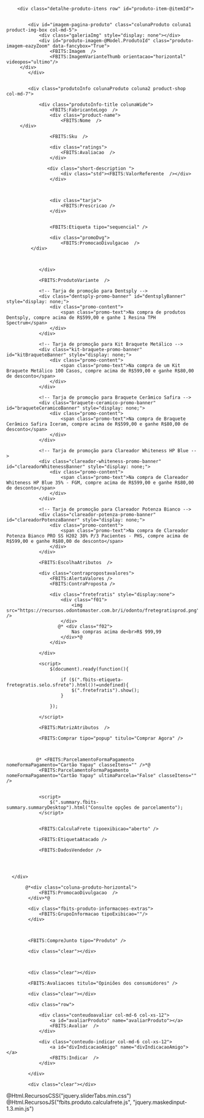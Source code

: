 <link href="https://recursos.odontomaster.com.br/Handlers/ResourceHandler.ashx?base=c&arquivos=slick.css,slick-theme.css" rel="stylesheet" type="text/css" />
<script src ="https://recursos.odontomaster.com.br/Handlers/ResourceHandler.ashx?base=j&arquivos=slick.min.js" type="text/javascript"></script>

<style>
.valorAtributo.valorAtributoCor.disabled {
    display: none!important;
}
/* .valorAtributo.disabled {
    display: none!important;
} */
.container-tamanhos .valorAtributo.disabled {
    display: none!important;
}
.fbits-produto-prescricao.infoProd .line {
    display: none!important;
}
.contrapropostavalores {
    margin-top: 1em;
}
li.atributos-container.atributos-marca {
    display: none!important;
}

/* Tarjas de promoção */
.dentsply-promo-banner, .kit-braquete-promo-banner,
.braquete-ceramico-promo-banner, .clareador-whiteness-promo-banner,
.clareador-potenza-promo-banner   {
    background: #1e3a5f;
    border-radius: 8px;
    padding: 12px 16px;
    margin: 20px 0;
    border: 2px solid #4a7ba7;
    box-shadow: 0 4px 8px rgba(30, 58, 95, 0.3);
    opacity: 0;
    transition: opacity 0.3s ease;
}



.promo-content {
    text-align: center;
}

.promo-text {
    color: #ffffff;
    font-size: 15px;
    font-weight: 600;
    line-height: 1.4;
    text-shadow: 0 1px 2px rgba(0,0,0,0.3);
}

.dentsply-promo-banner.show {
    opacity: 1;
}

.kit-braquete-promo-banner.show {
    opacity: 1;
}

.braquete-ceramico-promo-banner.show {
    opacity: 1;
}

.clareador-whiteness-promo-banner.show {
    opacity: 1;
}

.clareador-potenza-promo-banner.show {
    opacity: 1;
}
.fbits-produto-indisponivel .fbits-comprar, .fbits-produto-indisponivel div#divFormaPagamento, .fbits-produto-indisponivel div#view-item-quantidade-0-normal, .fbits-produto-indisponivel .contrapropostavalores {
    display: none!important;
}

h3#fbits-lista-avaliacoes-titulo {
    border-bottom: 3px solid #1d70ba!important;
    color: #181818;
    font-size: 18px;
    text-transform: uppercase;
    font-weight: bold;
    text-align: center;
    margin-bottom: 1.1em;
}
.product-view .product-name {
    min-height: 5em;
}
.opinioesConteudo {
    padding: 30px;
    padding-bottom: 3em;
    line-height: 1.8em;
    font-size: 1.1em;
}
.review {
    position: relative;
    height: 6em;
}
span.reviewUser span[itemprop="author"] {
    font-weight: bold;
    color: #000;
    position: absolute;
    margin-top: -1.6em;
    left: 0;
}
span.icon.star:before {
    content: "\f005";
    font-size: 1.2em;
    font-family: "fontAwesome";
    color: rgb(253, 205, 0);
}
.reviewMeta {
    text-align: right;
    margin-top: -1.8em;
}
span.reviewUser > span:first-child {
    display: inline-block!important;
    padding-left: 1em;
    padding-right: 1em;
}
.clear {
    clear:both;
}
.product-view .product-shop .short-description {
    font-size: 1em;
}
.ui-slider-tabs-content-container {
    height: auto!important;
}
table#opcoes-frete {
    position: absolute;
    top: 5em;
    line-height: 2em;
    border: 1px solid #ddd;
    border-radius: 6px!important;
}
.produto-comprar.acenter {
    clear: both;
    padding-top: 0.1em;
}
.produto-comprar.acenter {
    display: none!important;
}
.matriz-atributos-quantidade{min-width:50px;position:relative;text-align:center;}
table.produto-matriz-atributos td input[type="text"]{border:1px solid #bababa;border-radius:0;box-shadow:3px 3px 15px -1px #cbcbcb inset;height:24px;line-height:22px;padding-left:2px;vertical-align:middle;width:32px;}
#fbits-produto-matriz-atributos img{border:1px solid #ccc;height:auto;width:50px;}
.titulo-vertical{line-height:28px;}
#fbits-produto-matriz-atributos tr:nth-of-type(2n){background:none repeat scroll 0 0 #f5f5f5;}
.produto-matriz-atributos tr th:first-child{max-width:52px;font-size:10px;}
.matriz-grupo-alterar-quantidade span{background:none repeat scroll 0 0 #eee;border-bottom:1px solid #ccc;border-left:1px solid #ccc;color:#222;display:block;font-family:monospace;font-size:14px;font-weight:bold;height:11px;line-height:11px;text-align:center;width:11px;}
.matriz-grupo-alterar-quantidade span:hover{background:#fff;}
.matriz-atributos-quantidade{min-width:50px;}
.matriz-grupo-alterar-quantidade>a{display:block;}
.produto-matriz-atributos{width:100%;}
.matriz-grupo-alterar-quantidade{display:inline-block;margin-left:-17px;position:relative;top:7px;}

table{border-collapse:collapse;border-spacing:0;}
.hide{display:none;}
.produto-matriz-atributos{width:100%;min-width:110px;max-width:100%;margin:30px 0 0;display:block;float:left;clear:both;margin-right:30px;margin-bottom:35px;}
.produto-matriz-atributos tr{position:relative;}
.produto-matriz-atributos th.titulo-vertical{color:#000!important;text-transform:lowercase;font-size:12px;background:rgba(0,0,0,0)!important;margin-left:-8px!important;text-align:left;}
.produto-matriz-atributos th.titulo-vertical:first-letter{text-transform:uppercase;}
.produto-matriz-atributos tr th{background:none;color:#000;width:55px;border-left:4px solid #FFF;border-right:4px solid #FFF;text-align:center;font-size:15px;}
.produto-matriz-atributos tr th:first-child{width:50px;background:transparent;text-align:center;font-size:13px;}
.produto-matriz-atributos tr th:first-child a{display:inline-block;}
body #fbits-produto-matriz-atributos tr:nth-of-type(2n){background:none;}
#fbits-produto-matriz-atributos img{border:none;height:auto;width:50px;margin-bottom:5px;margin-top:5px;border-radius:5px;cursor:pointer;}
#fbits-produto-matriz-atributos img:hover{border:none;}

body table.produto-matriz-atributos td input[type="text"] {
    border: 1px solid #ccc;
    border-radius: 4px;
    box-shadow: none;
    height: 35px;
    line-height: 22px;
    padding-left: 0;
    vertical-align: top;
    width: 36px;
    font-size: 15px;
    margin-left: 0;
    text-align: center;
}

body .matriz-grupo-alterar-quantidade{display:inline-block;margin-left:-23px;position:relative;top:2px;}

body .matriz-grupo-alterar-quantidade span {
    background: none repeat scroll 0 0 #fff;
    border-bottom: none;
    border-left: 0px solid #777;
    color: #7b7b7b;
    display: block;
    font-family: monospace;
    font-size: 19px;
    font-weight: normal;
    height: 16px;
    line-height: 13px;
    text-align: center;
    width: 15px;
    border-radius: 0 7px 7px 0;
}

body .matriz-grupo-alterar-quantidade a:first-child span {
    border-radius: 0 7px 0 0;
    border-bottom: 0px solid #777!important;
}

th.titulo-vertical {
    display: none!important;
}
table#fbits-produto-matriz-atributos tbody tr:first-child {
    display: none;
}/*
td.matriz-atributos-inexistente {
    display: none;
}
body .matriz-grupo-alterar-quantidade {
    display: inline-block;
    margin-left: 0px;
}*/
#fbits-produto-matriz-atributos tr th {
    display: block;
    float: left;
    width: 100px;
}
.avisoIndisponivel h3.title.medium {
    font-size: 18px;
    font-weight: 600;
    letter-spacing: -0.01em;
    color: #1d70ba;
    margin: 0 0 16px;
    text-transform: uppercase;
}
.avisoIndisponivel {
    background: #fff;
}

div#fancybox-content * {
    overflow: hidden;
}
.avisoIndisponivel input[type="text"] {
    background-color: #ebebee;
    color: #686865;
    height: 48px;
    border: none;
    font-size: 14px;
    padding-left: 15px;
    float: left;
    max-width: 305px;
    width: 100%;
    border-radius: 30px;
    padding-right: 6px;
    margin-right: 22px;
    display: inline-block;
}
input#btnEnviarAviseMe {
    max-width: 150px;
    margin-left: 0;
    font-size: 12px;
    height: 38px;
    line-height: 38px;
    padding: 0 12px;
    text-transform: uppercase;
    border-radius: 20px;
    opacity: 1;
    background: #1b65a9;
    color: #fff;
    text-align: center;
    padding: 0;
    border: 0;
    padding-right: 1em;
    padding-left: 1em;
}
#fbits-produto-matriz-atributos tr th {
    display: block;
    float: left;
    width: 100px;
    max-width: inherit;
    font-size: 14px;
    font-size: .875rem;
    text-align: left;
}
td.matriz-atributos-aviseMe {
    margin-left: 0;
    position: relative;
    display: block;
}
.matriz-atributos-quantidade {
    display: block;
    width: 30%;
    max-width: 65px;
    height: 34px;
    float: left;
}
td.matriz-atributos-quantidade {
    position: relative;
}
.matriz-atributos-quantidade {
    min-width: 50px;
    margin-left: 4px!important;
}
#fbits-produto-matriz-atributos tr {
    height: auto;
    float: left;
    width: 90px;
    padding: .5rem 0;
    display: -webkit-flex;
    -webkit-align-items: center;
    display: block;
    align-items: center;
    margin-left: 0.7em;
    text-align: left;
}
body .matriz-grupo-alterar-quantidade {
    display: inline-block;
    margin-left: 0px;
    position: absolute;
}
.matriz-atributos-inexistente {
    color: #ccc;
    font-size: 19px;
    display: block;
    float: left;
    width: 100px;
    max-width: inherit;
    font-size: 14px;
    font-size: .875rem;
    height: 5.3em;
}
div#fbits-fabricante-logo {
    float: right;
}
img#zoomImagemProduto {
    border: 1px solid transparent!important;
}
.product-view .product-name h1 {
    font-size: 21px;
    font-weight: 600;
    letter-spacing: -0.01em;
    color: #1d70ba;
    margin: 0 0 16px;
    text-transform: uppercase;
}
.fbits-sku {
    max-width: 50%;
    float: left;
    margin-right: 10em;
}
div#fbits-breadcrumb {
    clear: both;
    padding-top: 0.9em;
}
.produtoInfo-title.colunaWide {
    border-bottom: 1px solid #ddd;
    margin-bottom: 1.7em;
    padding-top: 1em;
}
a#outrasAvaliacoes {
    color: #8e8e8e;
    font-size: 12px;
    text-decoration: underline;
}
#msgEstoqueDisponivel {
    display:none!important;
}
ul#galeria img {
    border: 1px solid #ddd;
    max-width: 80px;
}
.produto-comprar a {
    background: #00b05b;
    color: #fff;
    min-width: 200px;
    display: block;
    max-width: 230px;
    text-align: center;
    line-height: 2.3em;
    font-size: 1.4em;
    text-transform: uppercase;
    font-weight: 600;
    margin-top: 1.9em;
    margin-bottom: 1.8em;
    border-radius: 5px;
}
.precoPor {
    color: #1d70ba;
    font-size: 2.2em;
    font-weight: 600;
}
.fbits-titulo-quantidade.atributo-div {
    opacity: 0;
}
.prodVariante .summaryDesktop, #ulFrete .summaryDesktop {
    color: #969696;
    font-size: 12px;
    margin-bottom: 8px!important;
    margin-top: 7px!important;
    padding-left: 24px!important;
    text-decoration: none;
    position: relative;
}
.prodVariante .summaryDesktop::before, #ulFrete .summaryDesktop::before {
    display:none!important;
}
.fbits-parcelamento-padrao.prodVariante {
    border: 1px solid #ddd;
    border-radius: 4px;
    max-width: 280px;
    line-height: 1em; clear:both;
}
div#summary:after {
    content: "\f107";
    font-family: 'fontawesome';
    position: absolute;
    right: 16px;
    top: 2px;
    font-size: 1.4em;
}
.details-content p {
    margin: 0;
    padding-left: 25px;
    font-size: 11px;
}
.details {
    margin-bottom: 8px!important;
}
.freteProdutoLista.fbits-elemento-aberto .summary {
    padding-left: 24px;
    float: left;
}
.details.carrinhoInputBlock label {
    display: none;
}
input#txtCalculaFreteProduto {
    position: absolute;
    top: 1em;
    margin-left: 1em;
    border-radius: 5px;
}
.details.carrinhoInputBlock {
    position: relative;
}
a#naoSeiCep {
    position: absolute;
    right: 123px;
    font-size: 0.8em;
    color: #808080;
    text-decoration: underline;
    top: 2.9em;
}
input#btnCalculaFreteProduto {
    position: absolute;
    background: #1d70ba;
    color: #fff;
    border: 0;
    width: 2.7em;
    text-transform: uppercase;
    line-height: 2em;
    top: 13px;
    height: 2.5em;
    left: 370px;
    border-radius: 5px;
}

.ui-slider-tabs-list li {
    border: 1px solid #ccc !important;
    border-width: 1px 1px 0px 1px !important;
    margin: 0 2px !important;
    background-color: #eee !important;
}
.ui-slider-tabs-list li.selected {
    background: transparent!important;
}
/*.ui-slider-tabs-list li:first-of-type {
    border-left: 1px solid transparent!important;
}*/
.ui-slider-tabs-content-container {
    border: 1px solid transparent!important;
    margin-bottom: 5em!important;
}
.ui-slider-tabs-list li a {
    display: block;
    padding-top: 0;
    text-decoration: none;
    color: #7d7d7d;
    margin: 0;
    line-height: 32px;
    text-transform: none!important;
}
.ui-slider-tabs-list li a h3 {
    color: #8e8e8e!important;
    font-weight: 500!important;
    padding: 5px 1em;
}
.ui-slider-tabs-list li:hover, .ui-slider-tabs-list li.selected {
    background: transparent!important;
    /*border-bottom: 2px solid #1d70ba!important;*/
}
.ui-slider-tabs-list li:hover a h3, .ui-slider-tabs-list li.selected a h3 {
    color:#1d70ba!important;
}
.ui-slider-tabs-content-container {
    border-top: 1px solid #ddd!important;
    padding-top: 1em!important;
    color: #9a9a9a!important;
    font-size: 1.2em!important;
    margin-top: 0px!important;
}
.conteudoavaliar .fbits-avaliar-produto, .conteudo-indicar .fbits-indicacao-amigo {
    border: 0px solid #ededed!important;
}
.conteudoavaliar .fbits-avaliar-produto .line h2, .conteudo-indicar .fbits-indicacao-amigo .line h2 {
    border-bottom: 3px solid #1d70ba!important;
}
.fbits-produto-informacoes-extras {
    padding-left: 1.1em!important;
    padding-right: 1.1em!important;
}
span.fbits-indique-avalie.texto-avalie, span.fbits-indique-avalie.texto-indique {
    text-transform: none!important;
}
input[type="text"].inputAvaliacao, .textAreaIndicar, input[type="text"].inputAvaliacao, .textAreaAvaliacao {
    color: #797979!important;
    border-radius: 15px!important;
}
.btAvaliar button {
    border-radius: 51px!important;
    font-size: 1em!important;
    width: auto!important;
    float: right!important;
    font-weight: 600!important;     background: #00b05b!important;
}
.pontosAvaliacao a img {
    filter: hue-rotate(686deg)!important;
    margin-top: 0.4em!important;
}
select#ddlNota {
    padding: 4px 1.5rem!important;
    margin-left: 3px;
    float: none;
    font-size: 13px;
    height: auto!important;
    line-height: 22px;
    border-radius: 0;
    border-radius: 20px!important;
    -webkit-appearance: menulist-button!important;
    position: absolute!important;
    margin-left: 1.1em!important;
}
@@media (max-width:990px){
    #opcoes-frete {
        top: 0em!important;
        z-index: 999!important;
        position: relative!important;
    }
    #btnCalculaFreteProduto {
        position: absolute;
        background: #1d70ba;
        color: #fff;
        border: 0;
        width: 2.7em;
        text-transform: uppercase;
        line-height: 2em;
        top: 4.9em;
        height: 2.5em;
        left: 12.3em;
        border-radius: 5px;
        margin-left: 5px;
    }
    span.reviewUser span[itemprop="author"] {
        font-weight: bold;
        color: #000;
        position: absolute;
        top: -1.6em;
        left: 0;
        margin-top: 0;
    }
    .reviewMeta {
        text-align: left;
        margin-top: 0;
    }
    label#mensagem-erro-0 {
        color: red;
    }
    .review {
        position: relative;
        height: 8em;
    }
    div#fbits-fabricante-logo {
        display: none;
    }
    .colunaProduto, .coluna-listacompra {
        min-height: auto!important;
    }
    div#fbits-avaliacao {
        float: right!important;
    }
    input#txtCalculaFreteProduto {
        position: relative!important;
        top: 1em;
        margin-left: 0!important;
        border-radius: 5px;
    }
    a#naoSeiCep {
        position: relative!important;
        right: 0!important;
        font-size: 0.8em;
        color: #808080;
        text-decoration: underline;
        top: -11px!important;
        left: 18.9em!important;
    }
    .pontosAvaliacao {
        text-align: left!important;
        display: block;
        float: left;
        width: 100%;
        height: auto;
        margin-bottom: 1rem;
    }
    .btAvaliar button {
        border-radius: 51px!important;
        font-size: 1em!important;
        width: auto!important;
        float: none!important;
        font-weight: 600!important;
        background: #00b05b!important;
        margin: 0 auto!important;
    }
    input[type="text"].inputAvaliacao, .textAreaIndicar {
        line-height: 2.4em!important;
    }
    span.fbits-indique-avalie.texto-indique, span.fbits-indique-avalie.texto-avalie {
        display: none;
    }
}



li.atributos-container.atributos-tamanho{display:block!important;}
#divItensCombo-0 ul,#divItensCombo-0 li{display:inline-block;}
.variante{font-size:13px;font-size:.8125rem;font-weight:bold;color:#858585;clear:both;position:relative;}
.atributo-passo{display:none;}
.valorAtributo{border:1px solid #ccc;color:#777;cursor:pointer;display:inline-block;font-size:16px;font-size:1.15rem;font-weight:normal;height:35px;margin-bottom:4px;line-height:25px;min-width:36px;padding:5px 2px;margin-left:.4em;text-align:center;position:relative;}
.valorAtributoFoto.valorAtributo{width:50px;height:50px;border:1px solid transparent;}
.toolTipProd{display:none;}
.valorAtributo.selected{border:1px solid #000!important;background:#000;color:#fff;}
.optionAtributos{margin-top:1rem;margin-bottom:1rem;}
.atributo-div{color:#797979;font-size:14px;font-size:.875rem;margin-bottom:1rem;margin-top:1em;text-transform:uppercase;width:auto;display:inline-block;font-weight:bold;margin-right:.5rem;}
input:not([type="radio"]):not([type="checkbox"]):focus{border-color:#ccc;outline:0;outline:thin;-webkit-box-shadow:0;-moz-box-shadow:0;box-shadow:none;}
@@media (min-width:768px){
.atributo-div{color:#797979;font-size:14px;font-size:.775rem;margin-bottom:.6rem;margin-top:.4em;text-indent:6px;text-transform:uppercase;width:auto;display:inline-block;font-weight:bold;margin-right:.5rem;}
.valorAtributo{border:1px solid #ccc;color:#777;cursor:pointer;display:inline-block;font-size:16px;font-size:.9rem;font-weight:normal;height:32px;margin-bottom:4px;line-height:21px;min-width:32px;padding:5px 2px;margin-left:.2em;text-align:center;position:relative;}
#divItensCombo-0{margin-top:5px;}
.prodVariante .erro{display:none;position:absolute;width:184px;border:2px red solid;background:white;z-index:999;left:-218px;top:30px;padding:10px;}
.optionAtributos,.optionAtributos ul,.optionAtributos li{display:inline;}
#divItensCombo-0 ul,#divItensCombo-0 li{display:inline;}
}
@@media (min-width:1025px){
.produto li.atributos-container.atributos-tamanho{max-width:70%;}
}

.toolTipProd{background:#666;color:#FFF;font-size:10px;width:70px;height:28px;line-height:28px;position:absolute;bottom:-35px;left:-20px;border-radius:4px;display:none;opacity:1;z-index:2;}

.fbits-titulo-quantidade.atributo-div {
    display: none;
}
div#view-item-quantidade-0-normal {
    padding-top: 2em;
}
div#divOpcoes-0 {
    padding-bottom: 2em;
}
.colunaProduto .atributo-div {
    text-align: left;
    position: relative;
    z-index: 0;
}
.atributo-div {
    text-indent: 2px;
}

.produto-matriz-atributos {
    width: 100%;
    border: 5px solid #eaeaea;
    padding-top: 5px;
    margin-top: 0.3em!important;
    padding-bottom: 0.4em;
}
.precoDe {
    font-size: 1em;
    margin-bottom: 0.8em;
    text-decoration: line-through;
    color: #8e8e8e;
}
.precoDe:after {
    display:none!important;
}
#bodyProduto .fbits-preco-off {
    right: 0;
    top: 15px;
    position: absolute;
    background: rgb(238, 51, 58);
    border-radius: 4px;
    color: #fff;
    padding-left: 0.7em;
    padding-right: 0.7em;
    font-size: 0.8em;
    max-width: 99px;
    padding-top: 2px;
    padding-bottom: 2px;
    padding-right: 60px;
}

div#fbits-etiquetas-sequencial {
    position: relative;
}
.produto-comprar.acenter {
    display: none;
}

.modalConteudo .fbits-produto-produtosrecomendados {
    display: none;
}

.bt.addCarrinho {
    background: #00b05b;
    color: #fff;
    min-width: 200px;
    display: block;
    max-width: 230px;
    text-align: center;
    line-height: 2.3em;
    font-size: 1.4em;
    text-transform: uppercase;
    font-weight: 600;
    margin-top: 0.6em;
    margin-bottom: 1.8em;
    border-radius: 5px;
    border: 0;
    cursor: pointer;
    min-width: 220px;
}

@@media (min-width:1200px){
    div#fbits-div-preco-off {
        position: relative;
        left: 34%;
        top: inherit;
        width: 110px;
        transform: scale(1.2);
        margin-top: 0.7em;
    }
}

@@media (max-width: 768px){
    img#zoomImagemProduto { width: 70%; }
}

@@media (max-width:1024px){
    
    img#zoomImagemProduto { width: 100%; }
    .galeriaImg { display: none; }
    
    .galeriaImg {
        display: block;
        max-width: 90%!important;
        margin: 0 auto!important;
    }

    .galeriaImg .slick-prev:before, .galeriaImg .slick-next:before {
        font-family: 'fontAwesome';
        font-size: 20px;
        line-height: 1;
        opacity: .75;
        color: black;
        -webkit-font-smoothing: antialiased;
        -moz-osx-font-smoothing: grayscale;
    }
    .galeriaImg .slick-next:before {
        content: '\f054';
    }
    .galeriaImg .slick-prev:before {
        content: '\f053';
    }
    .galeriaImg img {
        margin: 0 0.8em;
    }

}



@@media (max-width:990px){
    div#fbits-div-preco-off {
        position: absolute;
        left: inherit;
        top: inherit;
        width: 110px;
        transform: scale(1);
        right: 0;
        margin-top:0.7em;
    }
    .product-view .product-img-box:not(.type-) {
        margin-bottom: 15px;
    }
}


.modalConteudo .modalNovoItem.left{font-family:Arial;color:#6d6d5f;}
.modalBotaoContinuar{background:#0F2134;color:#fff;}

div#fancybox-content>div{width:100%!important;height:auto!important;}

#fancybox-content{background:#fff;}
#fancybox-wrap{padding:0!important;}
#fancybox-content{width:100%!important;height:auto!important;}
.modalConteudo .modalIcone.left{display:block;float:left;width:100%;clear:both;}
i.icon.imodalicon{display:block;float:left;width:100%;padding:0 0 1rem;text-align:center;}
i.icon.imodalicon:before{content:"\ec4f";font-family:'Icofont';font-style:normal;font-size:45px;color:#0F2134;}

.modalConteudo .modalNovoItem.left {
    display: block;
    float: left;
    width: 100%;
    clear: both;
    text-align: center;
    font-size: 15px;
    font-size: 1.4375rem;
    color: #fff; line-height: 1.2em;
}

.modalConteudo .modalBotoes.left{display:block;float:left;clear:both;width:100%;text-align:center;}

#fancybox-wrap{position:absolute;top:0;left:0;padding:20px;z-index:1101;outline:none;display:none;}
#fancybox-outer{position:relative;width:100%;height:100%;background:#fff;}
#fancybox-content{width:0;height:0;padding:0;outline:none;position:relative;overflow:hidden;z-index:1102;border:0 solid #fff;}
#fancybox-close{position:absolute;top:-15px;right:-15px;width:30px;height:30px;background:transparent url('https://recursos.odontomaster.com.br/c/fancybox/fancybox.png') -40px 0;cursor:pointer;z-index:1103;display:none;text-indent:-999em;overflow:hidden;}
#fancybox-left,#fancybox-right{position:absolute;bottom:0;height:100%;width:35%;cursor:pointer;outline:none;background:transparent url('https://recursos.bsautocenter.com.br/c/fancybox/blank.gif');z-index:1102;display:none;}
#fancybox-left{left:0;}
#fancybox-right{right:0;}
#fancybox-left-ico,#fancybox-right-ico{position:absolute;top:50%;left:-9999px;width:30px;height:30px;margin-top:-15px;cursor:pointer;z-index:1102;display:block;}
#fancybox-left-ico{background-image:url('https://recursos.odontomaster.com.br/c/fancybox/fancybox.png');background-position:-40px -30px;}
#fancybox-right-ico{background-image:url('https://recursos.odontomaster.com.br/c/fancybox/fancybox.png');background-position:-40px -60px;}
#fancybox-left:hover span{left:20px;}
#fancybox-right:hover span{left:auto;right:20px;}
.fancybox-bg{position:absolute;padding:0;margin:0;border:0;width:20px;height:20px;z-index:1001;}
#fancybox-bg-n{top:-20px;left:0;width:100%;background-image:url('https://recursos.odontomaster.com.br/c/fancybox/fancybox-x.png');}
#fancybox-bg-ne{top:-20px;right:-20px;background-image:url('https://recursos.odontomaster.com.br/c/fancybox/fancybox.png');background-position:-40px -162px;}
#fancybox-bg-e{top:0;right:-20px;height:100%;background-image:url('https://recursos.odontomaster.com.br/c/fancybox/fancybox-y.png');background-position:-20px 0;}
#fancybox-bg-se{bottom:-20px;right:-20px;background-image:url('https://recursos.odontomaster.com.br/c/fancybox/fancybox.png');background-position:-40px -182px;}
#fancybox-bg-s{bottom:-20px;left:0;width:100%;background-image:url('https://recursos.odontomaster.com.br/c/fancybox/fancybox-x.png');background-position:0 -20px;}
#fancybox-bg-sw{bottom:-20px;left:-20px;background-image:url('https://recursos.odontomaster.com.br/c/fancybox/fancybox.png');background-position:-40px -142px;}
#fancybox-bg-w{top:0;left:-20px;height:100%;background-image:url('https://recursos.odontomaster.com.br/c/fancybox/fancybox-y.png');}
#fancybox-bg-nw{top:-20px;left:-20px;background-image:url('https://recursos.odontomaster.com.br/c/fancybox/fancybox.png');background-position:-40px -122px;}
#fancybox-title{font-family:Helvetica;font-size:12px;z-index:1102;}

.modalConteudo .modalNovoItem {
    width: 100%;
    text-align: center;
    float: left;
    font-family: 'Poppins',sans-serif,Arial;
    color: #0d94ca!important;
    font-weight: bold;
}

#bodyProduto a.modalBotaoFinalizar.bt{background-color:#feda00;color:#000000;font-weight:bold;border-radius:5px;}
#bodyProduto .modalBotaoContinuar{background-color:#FFFFFF;color:#000000;font-weight:bold;border-radius:5px;border:1px solid #000000;}

.modalConteudo i.icon.imodalicon {
    /* background: url(https://recursos.odontomaster.com.br/i/SVG-diversos/carrinho.svg) no-repeat; */
    width: 120px;
    height: 110px;
    text-align: center;
    margin: 0;
    margin: 0 auto;
    float: none;
    background-position: 21px!important;
    margin-top: 2em;
}
i.icon.imodalicon:before {
    font-family: "porto"!important;
    font-style: normal;
    font-weight: normal;
    speak: none;
    display: inline-block;
    text-decoration: inherit;
    width: 1em;
    margin-right: 0;
    text-align: center;
    font-variant: normal;
    text-transform: none;
    line-height: 1em;
    margin-left: 0;
    -webkit-font-smoothing: antialiased;
    -moz-osx-font-smoothing: grayscale;
    content: '\e87f'!important;
    color: #0d94ca;
    font-size: 6rem;
    position: relative;
    top: 0.1em;
}
#bodyProduto .modalBotaoContinuar {
    background-color: #FFFFFF;
    color: #000000;
    font-weight: bold;
    border-radius: 5px;
    border: 1px solid #0d94ca;
    font-weight: bold;
    border-radius: 5px;
    background: #fff;
    color: #0d94ca;
    display: block;
    clear: both;
    text-align: center;
    line-height: 2.4em;
    border-radius: 4px;
    margin-bottom: 0.5em;
    margin-top: 1em;
    margin-bottom: 1.3em;
}
#bodyProduto a.modalBotaoFinalizar.bt {
    color: #000000;
    font-weight: bold;
    border-radius: 5px;
    background: #0d94ca;
    color: #fff;
    display: block;
    clear: both;
    text-align: center;
    line-height: 2.7em;
    border-radius: 4px;
    margin-bottom: 0.5em;
    margin-top: 1em;
    margin-bottom: 1.3em;
}
span.modalItensCesta {
    font-size: 0.8em;
    line-height: 0.8em;
}
.summary.fbits-summary.summaryDesktop:after {
    content: "\f107";
    font-family: 'fontawesome';
    position: absolute;
    right: 16px;
    top: 2px;
    font-size: 1.4em;
}
.summary.fbits-summary.summaryDesktop {
    padding-left: 11px;
    background: url(https://recursos.odontomaster.com.br/i/odonto/pagamento.svg);
    background-size: 1.5em!important;
    background-repeat: no-repeat!important;
    background-position: 6px;
    padding-left: 34px!important;
}
.freteProdutoLista.fbits-elemento-aberto .summary {
    padding-left: 11px;
    background: url(https://recursos.odontomaster.com.br/i/odonto/frete-gratis.svg);
    background-size: 1.5em!important;
    background-repeat: no-repeat!important;
    background-position: 6px;
    padding-left: 34px!important;
}
table#fbits-produto-matriz-atributos {
    margin-top: 23px!important;
    clear: both;
    position: relative;
}
button#btnAlertaValores, .fbits-Btn-BtnContraproposta {
    padding-left: 1em;
    padding-right: 1em;
    background: #fff;
    border: 1px solid #1d70ba;
    color: #1d70ba;
    font-size: 1.1em;
    line-height: 1.9em;
    border-radius: 4px;
    cursor: pointer;
    display: inline-block;
    width: 220px;
}
button#btnAlertaValores:hover {
    color:#fff;
    background: #1d70ba;
}

.fbits-Div-BtnContraproposta {
    background-color: transparent;
    border: 0!important;
    padding: 0!important;
    width: auto;
    max-width: 300px;
    margin-left: 0;
    margin-right: 0;
    margin-top: 0;
    margin-bottom: 0;
    clear: none;
    display: inline-block;
}
.fbits-Btn-BtnContraproposta:hover {
    color:#fff;
    background: #aaa;
    border-color:#aaa;
}
.fbits-Div-BtnContraproposta img {
    display: none;
}
.contrapropostavalores {
    margin-bottom:1.5em;
}
.tituloAlertaValores {
    display: block;
    width: 100%;
    margin-top: .5em;
    margin-bottom: 1em;
    text-align: center;
    font-weight: bolder;
    max-width: 300px;
}
.fbits-alerta-valor-modal-body {
    max-width: 300px;
    padding: 15px;
    padding-bottom: 0;
}
button#btnAlertar, button#BtnGeraContraProposta {
    padding-left: 1em;
    padding-right: 1em;
    margin: 0 auto;
    margin-top: 1em;
    margin-bottom: 1em;
    display: block;
    background-color: #009045;
    border-color: #1d70ba;
    background: #58c4be;
    background: #009045;
    color: #fff;
    border-radius: 0;
    font-size: 1.1em;
    font-weight: bold;
    text-transform: uppercase;
    line-height: 2.4em;
    width: 100%;
    padding-left: 2em;
    padding-right: 2em;
    margin-bottom: 2em;
        border-radius: 5em;
    float: right;
    background-image: linear-gradient(to bottom, #3fb6f0, #2ea6e5, #1d95da, #0c85ce, #0175c2);
    border: 0;
    margin-top: 2em;
}
button#BtnGeraContraProposta {
    line-height: 1.1em!important;
}

.tituloAlertaValores, h2.fbits-Contraproposta-titulo {
    color: #c30000!important;
    background: transparent!important;
    margin-top: 1em!important;
    text-align: center;
    text-transform: uppercase;
}
label[for="alertPrecoAtual"], label[for="alertPrecoDesejado"], label.fbits-Contraproposta-bold.infos, label[for="alertPrecoEmail"], label.fbits-Contraproposta-bold.fbits-Contraproposta-url-Label, label.fbits-Contraproposta-labelInline.fbits-Contraproposta-bold {
    width: 100%!important;
    font-size: .9em;
    display: inline-block;
    margin-top: .9em;
    margin-bottom: 0!important;
    text-align: left!important;
    color: #004e80!important;
    font-weight: bold;
    line-height: 2.2em!important;
}
.fbits-Contraproposta-input-group-addon {
    display: none!important;
}
.fbits-Contraproposta-form-control {
    width: 100%!important;
    max-width: 100%!important;
    border-radius: 5em!important;
    margin-left: 0!important;
}
.fbits-Contraproposta-modal-header {
    background-color: transparent!important;
}
.fbits-Contraproposta-div-url, .fbits-Contraproposta-div-url+br+div {
    margin-top: 10px;
    clear: both;
    width: 100%!important;
    margin: 0 auto;
    border: 0;
    padding-top: .7em;
    padding: .6em;
    position: relative;
    top: 1em;
    padding-left: 0!important;
    padding-right: 0!important;
}
.fbits-Contraproposta-info {
    color: white;
    background-color: transparent!important;
    text-align: center;
    font-size: 12px;
    padding: 0!important;
    margin-bottom: 15px;
    display: none;
}
#BtnGeraContraProposta {
    cursor: pointer;
    margin-top: 0!important;
    margin-bottom: 0em!important;
    margin: 0 auto!important;
    float: none!important;
}
.fbits-Contraproposta-div-url-input {
    margin-top: 0!important;
}
.fbits-Contraproposta-info-textarea {
    margin-top: 0!important;
}
.fbits-Btn-BtnContraproposta {
    border-color: #aaa;
    color: #aaa;
}
.line .title+span {
    background: #1d70ba!important;
}
.line .title+span {
    width: 100%!important;
}
.spotVejaTambem {
    display: block;
    max-width: 300px;
    float: left;
    text-align: center;
    padding: 15px;
    margin-right: 91px;
}
.spotVejaTambem img {
    max-width: 230px;
}
.borderVejaTambem.clear {
    position: relative;
}
.divisor, .divisorIgual {
    background: #1d70ba;
    height: 50px;
    width: 50px;
    border-radius: 6px;
    text-align: center;
    position: absolute;
    left: 330px;
    top: 13em;
}
.divisorIgual {
    left: 700px;
}
.divisor:before, .divisorIgual:before {
    content: "+";
    color: #fff;
    font-size: 2rem;
    line-height: 1.8em;
}
.divisorIgual:before {
    content: "=";
}
div#divPrecoCompreJuntoPorProduto {
    float: right;
    width: 230px;
    text-align: center;
    background: #eee;
    border-radius: 7px;
    margin-top: 8em;
    margin-right: 3em;
    padding: 15px;
    padding-bottom: 28px;
}
button#btnComprarTodos {
    background: #00b05b;
    color: #fff;
    min-width: 200px;
    display: block;
    max-width: 230px;
    text-align: center;
    line-height: 3.3em;
    font-size: 1em;
    text-transform: uppercase;
    font-weight: 600;
    margin-top: 0.6em;
    margin-bottom: 1.8em;
    border-radius: 5px;
    border: 0;
    cursor: pointer;
    margin-top: 6em;
}
div#divPrecoCompreJuntoPorProduto * {
    text-align: center;
    width: 100%;
}
.parcpreco {
    line-height: 2em;
    font-size: 0.9em;
    color: #797979;
    padding-left: 2px;
}
.parcpreco b:last-child {
    margin-right: 0.4em;
}
.parcpreco:before {
    content:"ou ";
}

.fbits-Btn-BtnContraproposta {
    margin-left: 0.5em;
}


.fbits-produto-prescricao.infoProd {
    background: rgb(255, 197, 0);
    line-height: 2em;
    border-radius: 5px;
    padding: 10px;
    color: #000;
    padding-left: 9em;
    margin-bottom: 1.4em;
}
.fretefratis {
    float: right;
}
.fretefratis > div {
    display: inline-table;
    height: 2em;
    width: 160px;
    text-align: center;
    position: relative;
    top: 0;
}
.f01 {
    background: #f6f6f8;
    padding: 3px;
    border-radius: 5px;
    z-index: 2;
}
.f02 {
    background: rgb(71, 187, 234);
    color: #fff;
    font-size: 0.9em;
    line-height: 1.2em;
    padding: 2px;
    margin-left: -7px;
    z-index: 1;
    border-radius: 5px;
}

@@media (max-width:990px){
    .fretefratis {
        float: none;
        margin-top: 1.8em;
    }
    .spotVejaTambem {
        display: block;
        max-width: 41vw;
        float: left;
        text-align: center;
        padding: 8px;
        margin-right: 0;
    }
    .spotVejaTambem img {
        max-width: 100%;
    }
    .spotVejaTambem h3 {
        font-size: 11px;
    }
    .divisor, .divisorIgual {
        background: #1d70ba;
        height: 2em;
        width: 2em;
        border-radius: 6px;
        text-align: center;
        position: absolute;
        left: 40vw;
        top: 4em;
    }
    .divisor:before, .divisorIgual:before {
        content: "+";
        color: #fff;
        font-size: 1.5rem;
        line-height: 1.3em;
    }
    .divisorIgual {
        left: 40vw;
        top: 29em;
    }
    div#divPrecoCompreJuntoPorProduto {
        float: none;
        width: 100%;
        text-align: center;
        background: #eee;
        border-radius: 7px;
        margin-top: 3em;
        margin-right: 3em;
        padding: 15px;
        padding-bottom: 28px;
        clear: both;
    }
    .divisorIgual {
        left: 40vw;
        top: 0;
        position: relative;
        clear: both;
    }
    .divisorIgual:before {
        content: "="!important;
    }
    .produtoInfo-title.colunaWide + div {
        position: relative;
    }
    .left.prodSelos {
        float: right;
        position: absolute;
        float: right!important;
        right: -3.6em;
        top: 3.5em;
    }
    .seloProduto {
        padding-left: 0.9em!important;
        background: #ffce00!important;
        float: right!important;
        position: relative!important;
        right: 15px!important;
        border-radius: 5px!important;
        width: auto!important;
        padding-right: 1.1em!important;
        padding-top: 5px!important;
        padding-bottom: 4px!important;
        padding-left: 0!important;
        transform: scale(0.7)!important;
    }
}
.promoDvg {
    display: none;
}
.avisoIndisponivel {
    background: #fff;
    margin-top: 2em;
    padding-bottom: 1em;
}
.valorAtributo.disabled {
    opacity: 0.4!important;
}
#opcoes-frete {
    top: 4em;
    z-index: 999;
}
div#combinacao-inexistente {
    color: red;
    margin-bottom: 1em;
}
.tarja > div.infoProd {
    background: #88bcec;
    margin-bottom: 1em;
    border-radius: 5px;
    line-height: 1.5em;
    padding: 10px;
    color: #fff;
    font-weight: bold;
}
.fbits-produto-prescricao.infoProd h3 {
    display: none!important;
}
.tarja .line .title+span {
    display:none!important;
}
</style>



<div class="top-container"><div class="breadcrumbs">
    <div class="container">
        <div class="row">
        <div class="col-md-12 a-left">
            <FBITS:BreadCrumb  />
        </div>
        </div>
        </div> 
      </div>
      


<div class="main-container col2-right-layout">
<div class="main container">
<div class="row">
<div class="col-main col-lg-12">
<div class="product-view custom">
<div class="product-essential">


        <div class="detalhe-produto-itens row" id="produto-item-@itemId">


            <div id="imagem-pagina-produto" class="colunaProduto coluna1 product-img-box col-md-5">
                <div class="galeriaImg" style="display: none"></div>
                <div id="produto-imagem-@Model.ProdutoId" class="produto-imagem-eazyZoom" data-fancybox="True">
                    <FBITS:Imagem  />
                    <FBITS:ImagemVarianteThumb orientacao="horizontal" videopos="ultimo"/>
         </div>
            </div>


            <div class="produtoInfo colunaProduto coluna2 product-shop col-md-7">

                <div class="produtoInfo-title colunaWide">
    				<FBITS:FabricanteLogo  />
    				<div class="product-name">
                        <FBITS:Nome  />
         </div>
         
                    <FBITS:Sku  />

                    <div class="ratings">
                        <FBITS:Avaliacao  />
                    </div>

                   <div class="short-description ">
                        <div class="std"><FBITS:ValorReferente  /></div>
                    </div>



                    <div class="tarja">
                        <FBITS:Prescricao />
                    </div>


                    <FBITS:Etiqueta tipo="sequencial" />

                    <div class="promoDvg">
                        <FBITS:PromocaoDivulgacao  />
             </div>
        


    			</div>

                <FBITS:ProdutoVariante  />

                <!-- Tarja de promoção para Dentsply -->
                <div class="dentsply-promo-banner" id="dentsplyBanner" style="display: none;">
                    <div class="promo-content">
                        <span class="promo-text">Na compra de produtos Dentsply, compre acima de R$599,00 e ganhe 1 Resina TPH Spectrum</span>
                    </div>
                </div>

                <!-- Tarja de promoção para Kit Braquete Metálico -->
                <div class="kit-braquete-promo-banner" id="kitBraqueteBanner" style="display: none;">
                    <div class="promo-content">
                        <span class="promo-text">Na compra de um Kit Braquete Metálico 100 Casos, compre acima de R$599,00 e ganhe R$80,00 de desconto</span>
                    </div>
                </div>

                <!-- Tarja de promoção para Braquete Cerâmico Safira -->
                <div class="braquete-ceramico-promo-banner" id="braqueteCeramicoBanner" style="display: none;">
                    <div class="promo-content">
                        <span class="promo-text">Na compra de Braquete Cerâmico Safira Iceram, compre acima de R$599,00 e ganhe R$80,00 de desconto</span>
                    </div>
                </div>

                <!-- Tarja de promoção para Clareador Whiteness HP Blue -->
                <div class="clareador-whiteness-promo-banner" id="clareadorWhitenessBanner" style="display: none;">
                    <div class="promo-content">
                        <span class="promo-text">Na compra de Clareador Whiteness HP Blue 35% - FGM, compre acima de R$599,00 e ganhe R$80,00 de desconto</span>
                    </div>
                </div>

                <!-- Tarja de promoção para Clareador Potenza Bianco -->
                <div class="clareador-potenza-promo-banner" id="clareadorPotenzaBanner" style="display: none;">
                    <div class="promo-content">
                        <span class="promo-text">Na compra de Clareador Potenza Bianco PRO SS H202 38% P/3 Pacientes - PHS, compre acima de R$599,00 e ganhe R$80,00 de desconto</span>
                    </div>
                </div>

                <FBITS:EscolhaAtributos  />

                <div class="contrapropostavalores">
                    <FBITS:AlertaValores />
                    <FBITS:ContraProposta />

                    <div class="fretefratis" style="display:none">
                        <div class="f01">
                            <img src="https://recursos.odontomaster.com.br/i/odonto/fretegratisprod.png" />
                        </div>
                       @* <div class="f02">
                            Nas compras acima de<br>R$ 999,99
                        </div>*@
                    </div>

                </div>

                <script>
                    $(document).ready(function(){

                        if ($(".fbits-etiqueta-fretegratis.selo.sfrete").html()!=undefined){
                            $(".fretefratis").show();
                        }

                    });

                </script>

                <FBITS:MatrizAtributos  />

                <FBITS:Comprar tipo="popup" titulo="Comprar Agora" />



               @* <FBITS:ParcelamentoFormaPagamento nomeFormaPagamento="Cartão Yapay" classeItens="" />*@
                <FBITS:ParcelamentoFormaPagamento nomeFormaPagamento="Cartão Yapay" ultimaParcela="False" classeItens="" />


                <script>
                    $(".summary.fbits-summary.summaryDesktop").html("Consulte opções de parcelamento");
                </script>


              	<FBITS:CalculaFrete tipoexibicao="aberto" />

                <FBITS:EtiquetaAtacado />

				<FBITS:DadosVendedor />




      </div>

   </div>


</div>

 <script>

 if ($(".details-content p:last-child").html()!=undefined){
    $(".precoPor").after("<div class='parcpreco'>"+$(".details-content p:last-child").html().replace("sem juros ","").replace(" no Cartão","sem juros")+"</div>");
 }

    if (window.innerWidth <= 1024){
        $(".zoom-thumbnail.elevatezoom-gallery").each(function(){
            $(".galeriaImg").append("<img src='"+$(this).attr("data-image")+"'/>");
        });

        $(".galeriaImg").slick({
            dots: false,
            arrows: true,
            slidesToShow: 1,
            slidesToScroll: 1,

          });

    }
</script>

<script>

function economize(){
    if (Fbits.Produto.PrecoDe!=undefined){
             var _precoDe = Fbits.Produto.PrecoDe;
             var _precoPor = Fbits.Produto.PrecoPor;
             $(".product-essential .economize").remove();
             $(".product-essential .fbits-preco-off").append("<span class='economize'>Economize:<br><span>R$ "+(_precoDe - _precoPor).toFixed(2)+"</span></span>");
             if (window.innerWidth>990){
                $("#bodyProduto .fbits-preco-off").css("transform","scale(0.8)");
             }
         }
}

$(document).ready(function(){

         if (Fbits.Produto.PrecoDe!=undefined){
             var _precoDe = Fbits.Produto.PrecoDe;
             var _precoPor = Fbits.Produto.PrecoPor;
             $(this).find(".fbits-preco-off").append("<span class='economize'>Economize:<br><span>R$ "+(_precoDe - _precoPor).toFixed(2)+"</span></span>");
         }

         $(".colunaProduto").click(function(){
                setTimeout("economize()",250);
                setTimeout("economize()",500);
         });
});


$("img[src='https://recursos.odontomaster.com.br/i/selos/63/spot-promo.png']").parent().remove();
</script>

<!-- Sistema simplificado de detecção Dentsply -->
<script>
  if (typeof $ !== 'undefined') {
    $(document).ready(function() {
      
      // Função simples para exibir tarja Dentsply
      function mostrarTarjaDentsply() {
        var tarja = document.getElementById('dentsplyBanner');
        if (tarja) {
          tarja.style.display = 'block';
          setTimeout(function() {
            tarja.classList.add('show');
          }, 100);
        }
      }
      
      // Função simples para exibir tarja Kit Braquete
      function mostrarTarjaKitBraquete() {
        var tarja = document.getElementById('kitBraqueteBanner');
        if (tarja) {
          tarja.style.display = 'block';
          setTimeout(function() {
            tarja.classList.add('show');
          }, 100);
        }
      }
      
      // Função simples para exibir tarja Braquete Cerâmico
      function mostrarTarjaBraqueteCeramico() {
        var tarja = document.getElementById('braqueteCeramicoBanner');
        if (tarja) {
          tarja.style.display = 'block';
          setTimeout(function() {
            tarja.classList.add('show');
          }, 100);
        }
      }
      
      // Função simples para exibir tarja Clareador Whiteness
      function mostrarTarjaClareadorWhiteness() {
        var tarja = document.getElementById('clareadorWhitenessBanner');
        if (tarja) {
          tarja.style.display = 'block';
          setTimeout(function() {
            tarja.classList.add('show');
          }, 100);
        }
      }
      
      // Função simples para exibir tarja Clareador Potenza
      function mostrarTarjaClareadorPotenza() {
        var tarja = document.getElementById('clareadorPotenzaBanner');
        if (tarja) {
          tarja.style.display = 'block';
          setTimeout(function() {
            tarja.classList.add('show');
          }, 100);
        }
      }
      
      // Verificação específica após carregamento da página
      setTimeout(function() {
        // Busca mais específica: apenas no nome do produto
        var productNameElement = document.querySelector('.product-name h1');
        
        if (productNameElement) {
          var nomeProduto = productNameElement.textContent || productNameElement.innerText;
          var nomeProdutoLower = nomeProduto.toLowerCase();
          
          // Normalizar texto removendo acentos para comparação
          var nomeProdutoNormalizado = nomeProdutoLower
            .normalize('NFD').replace(/[\u0300-\u036f]/g, '')
            .replace(/\s+/g, ' ').trim();
          
          console.log('Nome do produto:', nomeProduto);
          console.log('Nome normalizado:', nomeProdutoNormalizado);
          
          // Para Dentsply: busca pela marca
          if (nomeProdutoLower.indexOf('dentsply') > -1) {
            console.log('✓ Produto Dentsply detectado');
            mostrarTarjaDentsply();
          }
          
          // Para Kit Braquete: busca pelo nome exato do produto
          if (nomeProdutoNormalizado.indexOf('kit braquete metalico') > -1 && 
              nomeProdutoNormalizado.indexOf('roth') > -1 && 
              nomeProdutoNormalizado.indexOf('100 casos') > -1) {
            console.log('✓ Kit Braquete Metálico 100 Casos detectado');
            mostrarTarjaKitBraquete();
          }
          
          // Para Braquete Cerâmico Safira Iceram: busca pelo nome exato
          if (nomeProdutoNormalizado.indexOf('braquete ceramico') > -1 && 
              nomeProdutoNormalizado.indexOf('safira') > -1 && 
              nomeProdutoNormalizado.indexOf('iceram') > -1) {
            console.log('✓ Braquete Cerâmico Safira Iceram detectado');
            mostrarTarjaBraqueteCeramico();
          }
          
          // Para Clareador Whiteness HP Blue 35% - FGM: busca pelo nome exato
          if (nomeProdutoNormalizado.indexOf('clareador') > -1 && 
              nomeProdutoNormalizado.indexOf('whiteness') > -1 && 
              nomeProdutoNormalizado.indexOf('hp blue') > -1 && 
              nomeProdutoNormalizado.indexOf('35%') > -1) {
            console.log('✓ Clareador Whiteness HP Blue 35% - FGM detectado');
            mostrarTarjaClareadorWhiteness();
          }
          
          // Para Clareador Potenza Bianco PRO SS H202 38% P/3 Pacientes - PHS: busca pelo nome exato
          if (nomeProdutoNormalizado.indexOf('clareador') > -1 && 
              nomeProdutoNormalizado.indexOf('potenza') > -1 && 
              nomeProdutoNormalizado.indexOf('bianco') > -1 && 
              nomeProdutoNormalizado.indexOf('38%') > -1 &&
              nomeProdutoNormalizado.indexOf('p/3') > -1) {
            console.log('✓ Clareador Potenza Bianco PRO SS H202 38% P/3 Pacientes detectado');
            mostrarTarjaClareadorPotenza();
          }
        }
      }, 1000);
      
    });
  }
</script>

<div class="product-collateral">
<div class="collateral-inner">
<div class="row">
<div class="col-md-12">
<div class="product-tabs horizontal">


           @*<div class="coluna-produto-horizontal">
            	<FBITS:PromocaoDivulgacao  />
            </div>*@

            <div class="fbits-produto-informacoes-extras">
                <FBITS:GrupoInformacao tipoExibicao=""/>
            </div>



            <FBITS:CompreJunto tipo="Produto" />

        	<div class="clear"></div>



            <div class="clear"></div>

            <FBITS:Avaliacoes titulo="Opiniões dos consumidores" />

            <div class="clear"></div>

            <div class="row">


<style>
    .dropbrinde {
        display: none;
        position: absolute;
        background: #ffce00b5;
        left: 0;
        padding: 16px;
        border-radius: 0px 0 5px 5px;
        color: #000;
        line-height: 1.3em;
        display:none!important;
    }
    .seloProduto:hover .dropbrinde {
        display:block;
    }
    .fbits-produto-lista-promocao-divulgacao .titulo {
        /* display: none; */
        font-weight: bold;
        margin-bottom: 0.4em;
    }
    .fbits-produto-lista-promocao-divulgacao {
        display: block!important;
        background: #ffce00;
        padding: 10px;
        margin-bottom: 1em;
        color: #000;
        border-radius: 5px;
        line-height: 1.3em;
    }
    .conteudo {
        background: #ffedae;
        padding: 5px;
        border-radius: 4px;
    }
</style>


<script>




function addCart(pvi){
    _dominio = "odontomaster.com.br";
    _produtoVarianteId = pvi
    url = "https://checkout." + _dominio +"/Carrinho/Produto/Add/" + _produtoVarianteId;

    fetch(url, {method: 'GET'})
}


    $("a#outrasAvaliacoes").html("Avalie o produto");


   /*$("table a.imagemZoom").each(function(){
        $(this).before("<span class='nomematriz'>"+$(this).attr("title").split("-")[0]+"</span>")
    }); */


    if ($(".fbits-produto-lista-promocao-divulgacao .titulo").html()!=undefined){
        if ($( ".fbits-produto-lista-promocao-divulgacao .titulo:contains('Brinde')").html()!=undefined){
            //console.log($( ".fbits-produto-lista-promocao-divulgacao .titulo").next("conteudo").html());
            $(".seloProduto").append("<div class='dropbrinde'>"+$( ".fbits-produto-lista-promocao-divulgacao .titulo").next().html()+"</div>");
        }
    }


</script>

<style>

#fbits-produto-matriz-atributos img {
    border: 0px solid #ccc!important;
    height: auto;
    width: 50px;
}

span.nomematriz {
    clear: both;
    display: block;
    text-align: left;
}

table#fbits-produto-matriz-atributos {
    margin-top: 23px!important;
    clear: both;
    position: relative;
}

a.bt.comprarProduto.btn-comprar {
    background: #00b05b;
    color: #fff;
    min-width: 200px;
    display: block;
    max-width: 230px;
    text-align: center;
    line-height: 2.3em;
    font-size: 1.4em;
    text-transform: uppercase;
    font-weight: 600;
    margin-top: 0.6em;
    margin-bottom: 1.8em;
    border-radius: 5px;
    border: 0;
    cursor: pointer;
    clear: both;
}

.fbits-avaliar-produto{width:100%;display:block;float:left;padding:0;}
.conteudoavaliar .fbits-avaliar-produto{border:1px solid #ededed;border-radius:5px;padding:15px;}
span.fbits-indique-avalie.texto-avalie{text-align:center;display:block;margin-bottom:1rem;height:auto;font-size:14px;color:#4d4d4d;text-transform:uppercase;}
input[type="text"].inputAvaliacao,.textAreaAvaliacao{width:100%;margin:0 0 1rem 0;color:#4d4d4d;border:1px solid #ededed;text-transform:none;font-size:14px;text-indent:15px;padding:0;border-radius:5px;}
.textAreaAvaliacao{margin:0 auto 1rem;display:block;padding:0;height:90px;clear:both;float:left;line-height:30px;}
.btAvaliar{clear:both;float:left;width:100%;}
.btAvaliar button{border-radius:5px;margin:0;display:block;padding:0 10px;background:#0cc2c6;border:0;color:#fff;height:33px;line-height:33px;text-transform:uppercase;font-size:16px;width:100%;}
.pontosAvaliacao{text-align:center;display:block;float:left;width:100%;height:auto;margin-bottom:1rem;}
.pontosAvaliacao a{float:none;display:inline-block;height:30px;width:18px;line-height:30px;}
.pontosAvaliacao a img{width:100%;max-width:15px!important;}
select#ddlNota{padding:0 .8rem;position:relative;margin-left:0;border:1px solid #ededed;height:30px;background:#fff;border-radius:2px;line-height:30px;}
.avaliainputs{display:block;float:left;width:100%;}
.avaliainputs .left{width:100%;}
.avaliainputs .left input{margin-right:0;width:100%;}
.error{color:#f00;text-align:left;font-size:12px;font-size:.75rem;}
select:focus,textarea:focus,input:not([type="radio"]):not([type="checkbox"]):focus{border-color:#ccc;outline:0;outline:thin;-webkit-box-shadow:0;-moz-box-shadow:0;box-shadow:none;}
.conteudoavaliar .fbits-avaliar-produto .line h2{color:#0cc2c6;}
.conteudoavaliar .fbits-avaliar-produto .line span{display:none;}
.conteudoavaliar .btAvaliar{clear:both;float:right;width:100%;text-align:center;}
@@media (min-width:768px){
.error{clear:both;}
.btMedium{margin-top:15px;padding:0;min-width:50px;text-align:center;padding:0 10px;}
.right{float:right;}
.left{float:left;}
.pontosAvaliacao{text-align:left;padding:0;width:60%;margin:0;}
.btAvaliar{width:40%;float:right;clear:none;padding-top:0;}
.conteudoavaliar .btAvaliar{width:35%;clear:none;}
.pontosAvaliacao a{width:13px;}
.avaliacoment{clear:both;}
.btAvaliar button{float:right;font-size:12px;padding:0 15px;}
span.fbits-indique-avalie.texto-avalie{font-size:10px;height:30px;}
select#ddlNota{padding:0 .4rem;margin-left:0;float:right;}
.line h2{font-size:25px;}
.line .title+span{width:45%;}
.conteudoavaliar .line .title+span{width:65%;}
.conteudoavaliar .line h2{font-size:20px;}
}
@@media (min-width:1300px){
.pontosAvaliacao a{width:15px;height:24px;line-height:24px;}
.btAvaliar button{margin:0;float:right;padding:0 1rem;font-size:18px;height:33px;line-height:33px;border-radius:5px;width:266px;}
select#ddlNota{padding:0 .4rem;margin-left:3px;float:none;font-size:13px;height:24px;line-height:22px;border-radius:0;}
.pontosAvaliacao{width:45%;padding:20px 0;}
.conteudoavaliar .btAvaliar{width:55%;padding:20px 0;}
.line{margin-bottom:15px;padding-bottom:10px;}
.line .title+span{width:374px;}
.line h2{font-size:18px;}
.conteudoavaliar .line h2{font-size:18px;}
span.fbits-indique-avalie.texto-avalie{font-size:14px;height:50px;}
input[type="text"].inputAvaliacao,.textAreaAvaliacao{font-size:14px;}
input[type="text"].inputAvaliacao{height:33px;}
}

/* Responsividade das tarjas de promoção */
@@media (max-width: 768px) {
    .dentsply-promo-banner,
    .kit-braquete-promo-banner,
    .braquete-ceramico-promo-banner,
    .clareador-whiteness-promo-banner,
    .clareador-potenza-promo-banner {
        padding: 14px 16px;
        margin: 16px 0;
        border-radius: 8px;
    }
    
    .promo-text {
        font-size: 14px;
        font-weight: 600;
        line-height: 1.4;
    }
}

@@media (max-width: 480px) {
    .dentsply-promo-banner,
    .kit-braquete-promo-banner,
    .braquete-ceramico-promo-banner,
    .clareador-whiteness-promo-banner,
    .clareador-potenza-promo-banner {
        padding: 12px 14px;
        margin: 14px 0;
        border-radius: 6px;
    }
    
    .promo-text {
        font-size: 13px;
        letter-spacing: 0.2px;
    }
}

.bt{background:#0cc2c6;border-radius:2px;}
.conteudoavaliar .fbits-avaliar-produto .line h2{color:#181818;}
.pontosAvaliacao a img{filter:hue-rotate(526deg);}
@@media (max-width:767px){
.btAvaliar button{-webkit-appearance:none;}
}


.line{display:block;width:100%;margin-bottom:15px;position:relative;z-index:0;}
.line h2{display:block;white-space:nowrap;padding:0;margin:0;position:relative;z-index:1;color:#4d4d4d;text-transform:uppercase;font-size:18px;width:100%;text-align:center;font-weight:bold;}
.line .title+span{background:#0cc2c6;display:block;height:3px;bottom:0;position:relative;width:90%;margin:auto;float:none;}
.fbits-indicacao-amigo{width:100%;display:block;float:left;padding:0;}
.conteudo-indicar .fbits-indicacao-amigo{border:1px solid #ededed;border-radius:5px;padding:15px;}
span.fbits-indique-avalie.texto-indique{text-align:center;display:block;margin-bottom:1rem;height:auto;font-size:14px;color:#4d4d4d;text-transform:uppercase;}
input[type="text"].inputAvaliacao,.textAreaIndicar{width:100%;margin:0 0 1rem 0;color:#4d4d4d;border:1px solid #ededed;text-transform:none;font-size:14px;text-indent:15px;padding:0;border-radius:5px;}
.textAreaIndicar{margin:0 auto 1rem;display:block;padding:0;height:90px;clear:both;float:left;line-height:30px;}
.btAvaliar{clear:both;float:left;width:100%;}
button#btnIndicar,.btAvaliar button{border-radius:5px;margin:0;display:block;padding:0 10px;background:#0cc2c6;border:0;color:#fff;height:33px;line-height:33px;text-transform:uppercase;font-size:16px;width:100%;}
.fbits-indicacao-amigo td{display:block;width:100%;text-align:center;float:left;}
.fbits-indicacao-amigo table,.fbits-indicacao-amigo tbody,form#formIndica table,form#formIndica tbody{display:block;width:100%;float:left;}
.fbits-indicacao-amigo table tbody tr{display:block;float:left;width:100%;}
form#formIndica{display:block;float:left;width:100%;}
.error{color:#f00;text-align:left;font-size:12px;font-size:.75rem;}
textarea:focus,input:not([type="radio"]):not([type="checkbox"]):focus{border-color:#ccc;outline:0;outline:thin;-webkit-box-shadow:0;-moz-box-shadow:0;box-shadow:none;}
.conteudo-indicar .fbits-indicacao-amigo .line h2{color:#0cc2c6;}
.conteudo-indicar .fbits-indicacao-amigo .line span{display:none;}
@@media (min-width:768px){
form#formIndica table{width:100%;}
.error{clear:both;}
.btMedium{margin-top:15px;padding:0;min-width:50px;text-align:center;padding:0 10px;}
.left{float:left;}
.btAvaliar{width:40%;float:right;clear:none;padding-top:0;}
input[type="text"]#txtNomeIndicado,input[type="text"]#txtNomeIndicador,input[type="text"]#txtEmailIndicado,input[type="text"]#txtEmailIndicador{width:98%;margin:0 2% 1rem 0;}
input[type="text"]#txtEmailIndicado,input[type="text"]#txtEmailIndicador{margin-right:0!important;float:right;}
.fbits-indicacao-amigo td{width:50%;text-align:center;}
button#btnIndicar,.btAvaliar button{float:right;font-size:12px;padding:0 15px;}
span.fbits-indique-avalie.texto-indique{font-size:10px;height:30px;}
.line h2{font-size:25px;}
.line .title+span{width:45%;}
.conteudo-indicar .line .title+span{width:65%;}
.conteudo-indicar .line h2{font-size:20px;}
}
@@media (min-width:1300px){
button#btnIndicar,.btAvaliar button{margin:0;float:right;padding:0 1rem;font-size:18px;height:33px;line-height:33px;border-radius:5px;width:266px;}
.conteudo-indicar .btAvaliar{width:100%;text-align:center;padding:20px 0;}
.conteudo-indicar .btAvaliar button#btnIndicar{float:none;margin:auto;}

.conteudo-indicar .line h2{font-size:18px;}
span.fbits-indique-avalie.texto-indique{font-size:14px;height:50px;}
input[type="text"].inputAvaliacao,.textAreaIndicar{font-size:14px;}
input[type="text"].inputAvaliacao{height:33px;}
}
/*! CSS Used from: Embedded */
.bt{background:#0cc2c6;border-radius:2px;}
/*! CSS Used from: Embedded */
.conteudo-indicar .fbits-indicacao-amigo .line h2{color:#181818;}
@@media (max-width:767px){
button#btnIndicar,.btAvaliar button{-webkit-appearance:none;}
}
.fbits-layout-item {
    display:none!important;
}
div#divErros {
    color: red;
    white-space: nowrap;
}
.parcelacj:before {
    content: "ou 10x de ";
}
.parcelacj:after {
    content: " sem juros";
}
.parcelacj {
    line-height: 2em;
    font-size: 0.9em;
}
.left.prodSelos {
    float: right;
}
.seloProduto {
    padding-left: 0.9em;
    float: right;
    position: absolute;
    right: 15px;
    border-radius: 5px;
    width: auto;
    padding-right: 1.6em;
    padding-top: 5px;
    padding-bottom: 4px;

}
</style>



                <div class="conteudoavaliar col-md-6 col-xs-12">
                    <a id="avaliarProduto" name="avaliarProduto"></a>
                    <FBITS:Avaliar  />
                </div>

                <div class="conteudo-indicar col-md-6 col-xs-12">
                    <a id="divIndicacaoAmigo" name="divIndicacaoAmigo"></a>
    				<FBITS:Indicar  />
				</div>

            </div>

            <div class="clear"></div>


</div>
</div>
</div>
</div>
</div>



</div>
</div>
</div>
</div>
</div>




<script>
function parcelaCJ(){

    var valorParcela10 = "";
    $(".spotVejaTambem.produtoRecomendadoComprar").each(function(){
       if ($(this).find(".precoPor").html()!=undefined) {
           valorParcela10 = (parseFloat($(this).find(".precoPor").html().replace("R$ ","").replace("R$","").replace(".00","").replace(".",""))/10).toFixed(2).toLocaleString('pt-BR');
           console.log((parseFloat($(this).find(".precoPor").html().replace("R$ ","").replace("R$","").replace(".00","").replace(".",""))/10).toFixed(2).toLocaleString('pt-BR'));
           //$(this).find("#spnDadosBoleto").after("<div class='parcelacj'>"+valorParcela10+"</div>");
           $(this).find(".precoPor").after("<div class='parcelacj'>"+valorParcela10+"</div>");
           $(this).find(".parcelacj").html($(this).find(".parcelacj").html().replace(".",","));
       }
    });

}


$("table#fbits-produto-matriz-atributos tbody tr").mouseover(function(){
    $("#zoomImagemProduto").attr("src",$(this).find(".imagemZoom").attr("href"));
    $(".prodTitle").html($(this).find(".imagemZoom").attr("alt"));
});

$("button#btnComprarTodos").html("COMPRAR AGORA");


function textCarrinho(){
   var text = $('.modalConteudo .modalNovoItem').text();
   if ($('.minicart-qtde-itens').html()=="1"){
        $('.modalConteudo .modalNovoItem').html("Adicionado à sacola com sucesso!<br>Você tem "+$('.minicart-qtde-itens').html()+" item no seu sacola.");
   } else {
        $('.modalConteudo .modalNovoItem').html("Adicionado à sacola com sucesso!<br>Você tem "+$('.minicart-qtde-itens').html()+" itens na sua sacola.");
   }
}

$(document).ready(function(){
   setInterval("textCarrinho()",500);
   setTimeout("parcelaCJ()",1000);
});

$("span.reviewData").each(function(){
    $(this).html($(this).html().split(" ")[0]);
});

</script>


<!-- SANFONA/ACORDEÃO MOBILE ------------------------------------------------------------------------------------- SANFONA/ACORDEÃO MOBILE -->

<script>
    window.addEventListener("DOMContentLoaded", () => {
        function build_accordion(){
            const acc_btns = [...document.querySelectorAll(".fbits-produto-informacoes-extras .ui-slider-tabs-list .titleBox")].map(each => each.innerText);
            const acc_contents = [...document.querySelectorAll(".fbits-produto-informacoes-extras .ui-slider-tabs-content-container .conteudoAbasProduto")].map(each => each.innerHTML);
            const acc_items = acc_btns.map((acc_btn, index) => ({
                acc_btn,
                acc_content: acc_contents[index]
            }));
            
            const acc_build = `
            <div class="odm-accordion-container">
                ${acc_items.map((acc_item, index) => {
                    return `
                        <div class="accordion-item">
                            <h2 class="accordion-title">${acc_item.acc_btn}</h2>
                            <div class="accordion-content">
                                ${acc_item.acc_content}
                            </div>
                        </div>
                    `;
                }).join("")}
            </div>
            `;
            
            document.querySelector('#divCompreJunto').insertAdjacentHTML('beforebegin', acc_build)
            
            document.querySelectorAll('.accordion-title').forEach(each => {
                each.addEventListener('click', () => {
                    document.querySelectorAll('.accordion-item').forEach(item => {
                        if(each.parentElement !== item) {
                            item.classList.remove('acc-active')
                        }
                    })
                    each.parentElement.classList.toggle('acc-active');
                })
            })
        }
        build_accordion();
    })
</script>

<style>
    @@media(max-width: 768px){
        
        /* HIDE TABS */
        .fbits-produto-informacoes-extras{
            display: none;
        }
        
        /* ACCORDION CONTAINER */
        .odm-accordion-container{
            display: block;
            padding: 10px;
        }
        .odm-accordion-container *{
            margin: 0;
            padding: 0;
            box-sizing: border-box;
        }

        /* ACCORDION CONTENTS */
        .accordion-item .accordion-content {
            display: none;
            border: 1px solid #ddd;
            padding: 10px;
        }
        .accordion-item.acc-active .accordion-content {
            display: block;
        }
        
        /* ACCORDION TITLES */
        .accordion-item .accordion-title{
            cursor: pointer;
            border: 1px solid #ddd;
            padding: 10px;
            user-select: none;
            font-weight: bold;
            display: flex;
            justify-content: space-between;
            align-items: center;
        }
        .accordion-item .accordion-title::after{
            content: "+";
            font-size: 2rem;
        }
        .accordion-item.acc-active .accordion-title {
            background: #1d70ba;
            border: 1px solid #1d70ba;
            color: white;
        }
        .accordion-item.acc-active .accordion-title::after{
            content: "-";
            width: 12px;
        }
    }

    @@media(min-width: 768px){
        .odm-accordion-container{
            display: none;
        }
        
        /* SHOW TABS */
        .fbits-produto-informacoes-extras{
            display: block;
        }
    }
</style>

<!-- /SANFONA/ACORDEÃO MOBILE ------------------------------------------------------------------------------------- /SANFONA/ACORDEÃO MOBILE -->




<div class="clear"></div>

@Html.RecursosCSS("jquery.sliderTabs.min.css")
@Html.RecursosJS("fbits.produto.calculafrete.js", "jquery.maskedinput-1.3.min.js")
